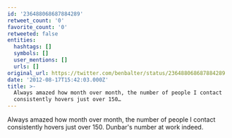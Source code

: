 ```yaml
---
id: '236488068687884289'
retweet_count: '0'
favorite_count: '0'
retweeted: false
entities:
  hashtags: []
  symbols: []
  user_mentions: []
  urls: []
original_url: https://twitter.com/benbalter/status/236488068687884289
date: '2012-08-17T15:42:03.000Z'
title: >-
  Always amazed how month over month, the number of people I contact
  consistently hovers just over 150…
---
```


Always amazed how month over month, the number of people I contact consistently hovers just over 150. Dunbar's number at work indeed.